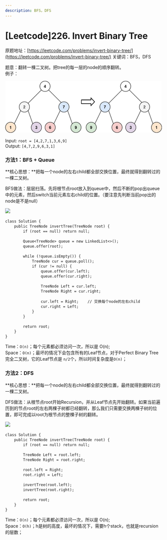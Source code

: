 ```yaml
---
description: BFS，DFS
---
```


# \[Leetcode]226. Invert Binary Tree

原题地址：[https://leetcode.com/problems/invert-binary-tree/](https://leetcode.com/problems/invert-binary-tree/) 关键词：BFS，DFS

题意：翻转一棵二叉树。把tree的每一层的node的顺序翻转。\
例子：

![](../.gitbook/assets/invert1-tree.jpg)

Input: `root = [4,2,7,1,3,6,9]`\
Output: `[4,7,2,9,6,3,1]`



### 方法1：BFS + Queue

**核心思想：**把每一个node的左右child都全部交换位置，最终就得到翻转过的一棵二叉树。

BFS做法：层层扫荡。先将根节点root放入到queue中，然后不断的pop出queue中的元素，然后switch当前元素左右child的位置。（要注意先判断当前pop出的node是不是null）

![](../.gitbook/assets/f9e06159617cbf8372b544daee37be70286c3d9b762c016664e225044fc4d479-226\_迭代.gif)

```
class Solution {
    public TreeNode invertTree(TreeNode root) {
        if (root == null) return null;
        
        Queue<TreeNode> queue = new LinkedList<>();
        queue.offer(root);
        
        while (!queue.isEmpty()) {
            TreeNode cur = queue.poll();
            if (cur != null) {
                queue.offer(cur.left);
                queue.offer(cur.right);
            
                TreeNode Left = cur.left;
                TreeNode Right = cur.right;
            
                cur.left = Right;    // 交换每个node的左右child
                cur.right = Left;
            }
        }
        
        return root;
    }
}
```

Time：`O(n)`；每个元素都必须访问一次，所以是 O(n);\
Space：`O(n)`；最坏的情况下会包含所有的Leaf节点，对于Perfect Binary Tree完全二叉树，它的Leaf节点是 `n/2`个，所以时间复杂度是`O(n)`；



### 方法2：DFS

**核心思想：**把每一个node的左右child都全部交换位置，最终就得到翻转过的一棵二叉树。

DFS做法：从根节点root开始Recursion，并从Leaf节点先开始翻转。如果当前遍历到的节点root的左右两棵子树都已经翻转，那么我们只需要交换两棵子树的位置，即可完成以root为根节点的整棵子树的翻转。

![](../.gitbook/assets/0f91f7cbf5740de86e881eb7427c6c3993f4eca3624ca275d71e21c5e3e2c550-226\_2.gif)

```
class Solution {
    public TreeNode invertTree(TreeNode root) {
        if (root == null) return null;
        
        TreeNode Left = root.left;
        TreeNode Right = root.right;
            
        root.left = Right;
        root.right = Left;
        
        invertTree(root.left);
        invertTree(root.right);
        
        return root;
    }
}
```

Time：`O(n)`；每个元素都必须访问一次，所以是 O(n);\
Space：`O(h)`；h是树的高度，最坏的情况下，需要h个stack，也就是recursion的层数；



